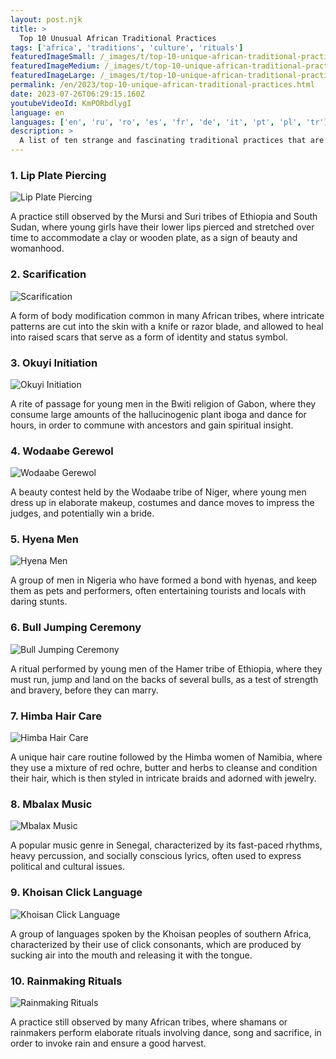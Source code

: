 ```yaml
---
layout: post.njk
title: >
  Top 10 Unusual African Traditional Practices
tags: ['africa', 'traditions', 'culture', 'rituals']
featuredImageSmall: /_images/t/top-10-unique-african-traditional-practices-cover-en-small.webp
featuredImageMedium: /_images/t/top-10-unique-african-traditional-practices-cover-en-medium.webp
featuredImageLarge: /_images/t/top-10-unique-african-traditional-practices-cover-en-large.webp
permalink: /en/2023/top-10-unique-african-traditional-practices.html
date: 2023-07-26T06:29:15.160Z
youtubeVideoId: KmPORbdlygI
language: en
languages: ['en', 'ru', 'ro', 'es', 'fr', 'de', 'it', 'pt', 'pl', 'tr']
description: >
  A list of ten strange and fascinating traditional practices that are still observed in various African cultures today.
---
```


### 1. Lip Plate Piercing

![Lip Plate Piercing](/_images/e/efce24eb504276d62c80c007af96a8f3-medium.webp)

A practice still observed by the Mursi and Suri tribes of Ethiopia and South Sudan, where young girls have their lower lips pierced and stretched over time to accommodate a clay or wooden plate, as a sign of beauty and womanhood.

### 2. Scarification

![Scarification](/_images/c/ca8470928bf1e0defdec51020249945c-medium.webp)

A form of body modification common in many African tribes, where intricate patterns are cut into the skin with a knife or razor blade, and allowed to heal into raised scars that serve as a form of identity and status symbol.

### 3. Okuyi Initiation

![Okuyi Initiation](/_images/7/765af2a35030e8f6d8863073ed0870e3-medium.webp)

A rite of passage for young men in the Bwiti religion of Gabon, where they consume large amounts of the hallucinogenic plant iboga and dance for hours, in order to commune with ancestors and gain spiritual insight.

### 4. Wodaabe Gerewol

![Wodaabe Gerewol](/_images/4/41db649a53982ca7b99b2ab4ed7e78c0-medium.webp)

A beauty contest held by the Wodaabe tribe of Niger, where young men dress up in elaborate makeup, costumes and dance moves to impress the judges, and potentially win a bride.

### 5. Hyena Men

![Hyena Men](/_images/c/c372b5721c2e5fd36129ea113a036da7-medium.webp)

A group of men in Nigeria who have formed a bond with hyenas, and keep them as pets and performers, often entertaining tourists and locals with daring stunts.

### 6. Bull Jumping Ceremony

![Bull Jumping Ceremony](/_images/7/7e9c48df24b6e0966899899641070203-medium.webp)

A ritual performed by young men of the Hamer tribe of Ethiopia, where they must run, jump and land on the backs of several bulls, as a test of strength and bravery, before they can marry.

### 7. Himba Hair Care

![Himba Hair Care](/_images/d/dbacfbe2ed3891640b5f7dc200248f89-medium.webp)

A unique hair care routine followed by the Himba women of Namibia, where they use a mixture of red ochre, butter and herbs to cleanse and condition their hair, which is then styled in intricate braids and adorned with jewelry.

### 8. Mbalax Music

![Mbalax Music](/_images/8/8454152781428d053703f81fc9b4ba88-medium.webp)

A popular music genre in Senegal, characterized by its fast-paced rhythms, heavy percussion, and socially conscious lyrics, often used to express political and cultural issues.

### 9. Khoisan Click Language

![Khoisan Click Language](/_images/5/5a3cd585a2b98a5294fa0d44fcd262d1-medium.webp)

A group of languages spoken by the Khoisan peoples of southern Africa, characterized by their use of click consonants, which are produced by sucking air into the mouth and releasing it with the tongue.

### 10. Rainmaking Rituals

![Rainmaking Rituals](/_images/4/45afbb98387911f18a89dc941e205cbc-medium.webp)

A practice still observed by many African tribes, where shamans or rainmakers perform elaborate rituals involving dance, song and sacrifice, in order to invoke rain and ensure a good harvest.


